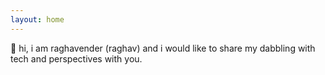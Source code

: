 ```yaml
---
layout: home
---
```


<span class="emoji">👋</span> hi, i am raghavender (raghav) and i would like to share my dabbling with tech and perspectives with you.
